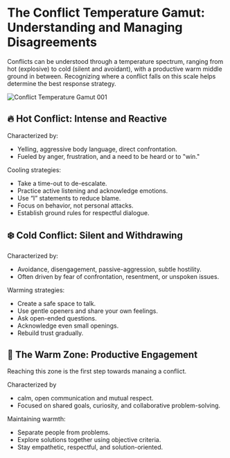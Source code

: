 # The Conflict Temperature Gamut: Understanding and Managing Disagreements
Conflicts can be understood through a temperature spectrum, ranging from hot (explosive) to cold (silent and avoidant), with a productive warm middle ground in between. 
Recognizing where a conflict falls on this scale helps determine the best response strategy.

![Conflict Temperature Gamut 001](https://github.com/user-attachments/assets/ec8005e1-94cc-4137-879d-c44f728cae84)

## 🔥 Hot Conflict: Intense and Reactive

Characterized by:
- Yelling, aggressive body language, direct confrontation.
- Fueled by anger, frustration, and a need to be heard or to "win."

Cooling strategies:
- Take a time-out to de-escalate.
- Practice active listening and acknowledge emotions.
- Use “I” statements to reduce blame.
- Focus on behavior, not personal attacks.
- Establish ground rules for respectful dialogue.

## ❄️ Cold Conflict: Silent and Withdrawing

Characterized by:
- Avoidance, disengagement, passive-aggression, subtle hostility.
- Often driven by fear of confrontation, resentment, or unspoken issues.

Warming strategies:
- Create a safe space to talk.
- Use gentle openers and share your own feelings.
- Ask open-ended questions.
- Acknowledge even small openings.
- Rebuild trust gradually.

## 🌈 The Warm Zone: Productive Engagement

Reaching this zone is the first step towards manaing a conflict.

Characterized by 
- calm, open communication and mutual respect.
- Focused on shared goals, curiosity, and collaborative problem-solving.

Maintaining warmth:
- Separate people from problems.
- Explore solutions together using objective criteria.
- Stay empathetic, respectful, and solution-oriented.
